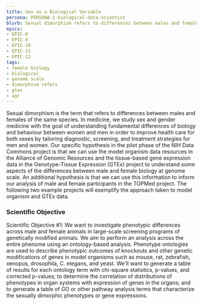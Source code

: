 ```yaml
---
title: Sex as a Biological Variable
persona: PERSONA-1-biological-data-scientist
blurb: Sexual dimorphism refers to differences between males and females of the same species. We will use AGR and GTEx to understand some aspects of the differences between male and female biology at a genome scale.
epics:
- EPIC-8
- EPIC-9
- EPIC-10
- EPIC-11
- EPIC-12
tags:
- female biology
- biological
- genome scale
- dimorphism refers
- gtex
- agr
---
```

Sexual dimorphism is the term that refers to differences between males
and females of the same species. In medicine, we study sex and gender
medicine with the goal of understanding fundamental differences of
biology and behaviour between women and men in order to improve health
care for both sexes by tailoring diagnostic, screening, and treatment
strategies for men and women. Our specific hypothesis in the pilot
phase of the NIH Data Commons project is that we can use the model
organism data resources in the Alliance of Genomic Resources and the
tissue-based gene expression data in the Genotype-Tissue Expression
(GTEx) project to understand some aspects of the differences between
male and female biology at genome scale. An additional hypothesis is
that we can use this information to inform our analysis of male and
female participants in the TOPMed project. The following two example
projects will exemplify the approach taken to model organism and GTEx
data.

### Scientific Objective

Scientific Objective #1: We want to investigate phenotypic differences
across male and female animals in large-scale screening programs of
genetically modified animals. We aim to perform an analysis across the
entire phenome using an ontology-based analysis. Phenotype ontologies
are used to describe phenotypic outcomes of knockouts and other
genetic modifications of genes in model organisms such as mouse, rat,
zebrafish, xenopus, drosophila, C. elegans, and yeast. We'll want to
generate a table of results for each ontology term with chi-square
statistics, p-values, and corrected p-values; to determine the
correlation of distributions of phenotypes in organ systems with
expression of genes in the organs; and to generate a table of GO or
other pathway analysis terms that characterize the sexually dimorphic
phenotypes or gene expressions.